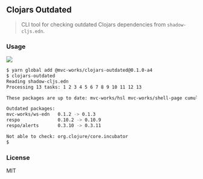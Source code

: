 
Clojars Outdated
----

> CLI tool for checking outdated Clojars dependencies from `shadow-cljs.edn`.

### Usage

![](https://img.shields.io/npm/v/@mvc-works/clojars-outdated.svg?label=clojars-outdated)

```bash
$ yarn global add @mvc-works/clojars-outdated@0.1.0-a4
$ clojars-outdated
Reading shadow-cljs.edn
Processing 13 tasks: 1 2 3 4 5 6 7 8 9 10 11 12 13

These packages are up to date: mvc-works/hsl mvc-works/shell-page cumulo/recollect cumulo/reel cumulo/util respo/ui respo/feather respo/message cirru/bisection-key

Outdated packages:
mvc-works/ws-edn   0.1.2 -> 0.1.3
respo              0.10.2 -> 0.10.9
respo/alerts       0.3.10 -> 0.3.11

Not able to check: org.clojure/core.incubator
$
```

### License

MIT
